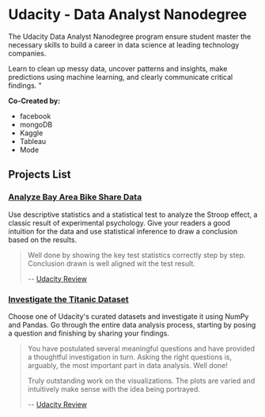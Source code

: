 # Udacity - Data Analyst Nanodegree

The Udacity Data Analyst Nanodegree program ensure student master the necessary skills to build a career in data science at leading technology companies.

Learn to clean up messy data, uncover patterns and insights, make predictions using machine learning,
and clearly communicate critical findings. "

**Co-Created by:**
- facebook
- mongoDB
- Kaggle
- Tableau
- Mode

## Projects List

### [Analyze Bay Area Bike Share Data](https://github.com/Wrinth/data_analyst_projects/tree/master/01%20-%20Analyze%20Bay%20Area%20Bike%20Share%20Data)

Use descriptive statistics and a statistical test to analyze the Stroop effect,
a classic result of experimental psychology. Give your readers a good intuition for the data
and use statistical inference to draw a conclusion based on the results.

> Well done by showing the key test statistics correctly step by step. Conclusion drawn is well aligned wit the test result.
>
> -- [Udacity Review](https://github.com/Wrinth/data_analyst_projects/blob/master/01%20-%20Analyze%20Bay%20Area%20Bike%20Share%20Data/Udacity%20Reviews.pdf)

### [Investigate the Titanic Dataset](https://github.com/Wrinth/data_analyst_projects/tree/master/02%20-%20Investigate%20the%20Titanic%20Dataset)

Choose one of Udacity's curated datasets and investigate it using NumPy and Pandas.
Go through the entire data analysis process, starting by posing a question and finishing by sharing your findings.

> You have postulated several meaningful questions and have provided a thoughtful investigation in turn. Asking the right questions is, arguably, the most important part in data analysis. Well done!
>
> Truly outstanding work on the visualizations. The plots are varied and intuitively make sense with the idea being portrayed.
>
> -- [Udacity Review](https://github.com/Wrinth/data_analyst_projects/blob/master/02%20-%20Investigate%20the%20Titanic%20Dataset/UdacityReviews.pdf)
